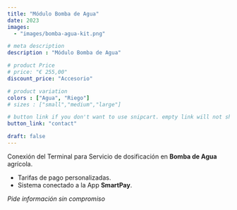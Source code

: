 ```yaml
---
title: "Módulo Bomba de Agua"
date: 2023
images: 
  - "images/bomba-agua-kit.png"

# meta description
description : "Módulo Bomba de Agua"

# product Price
# price: "€ 255,00"
discount_price: "Accesorio"

# product variation
colors : ["Agua", "Riego"]
# sizes : ["small","medium","large"]

# button link if you don't want to use snipcart. empty link will not show button
button_link: "contact"

draft: false
---
```


Conexión del Terminal para Servicio de dosificación en **Bomba de Agua** agrícola.


- Tarifas de pago personalizadas.
- Sistema conectado a la App **SmartPay**.

*Pide información sin compromiso*